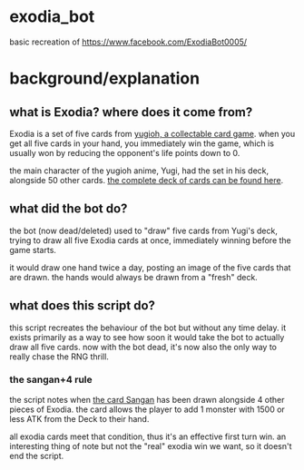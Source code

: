 # exodia_bot
basic recreation of https://www.facebook.com/ExodiaBot0005/

# background/explanation
## what is Exodia? where does it come from?
Exodia is a set of five cards from [yugioh, a collectable card game](https://en.wikipedia.org/wiki/Yu-Gi-Oh!_Trading_Card_Game). when you get all five cards in your hand, you immediately win the game, which is usually won by reducing the opponent's life points down to 0. 

the main character of the yugioh anime, Yugi, had the set in his deck, alongside 50 other cards. [the complete deck of cards can be found here](https://yugioh.fandom.com/wiki/Yugi_Muto's_Decks#Grandpa.27s_Deck).


## what did the bot do?
the bot (now dead/deleted) used to "draw" five cards from Yugi's deck, trying to draw all five Exodia cards at once, immediately winning before the game starts.

it would draw one hand twice a day, posting an image of the five cards that are drawn. the hands would always be drawn from a "fresh" deck.

## what does this script do?
this script recreates the behaviour of the bot but without any time delay. it exists primarily as a way to see how soon it would take the bot to actually draw all five cards. now with the bot dead, it's now also the only way to really chase the RNG thrill.

### the sangan+4 rule
the script notes when [the card Sangan](https://yugipedia.com/wiki/Sangan) has been drawn alongside 4 other pieces of Exodia. the card allows the player to add 1 monster with 1500 or less ATK from the Deck to their hand. 

all exodia cards meet that condition, thus it's an effective first turn win. an interesting thing of note but not the "real" exodia win we want, so it doesn't end the script.